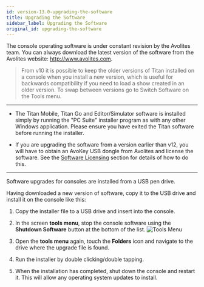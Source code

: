 ```yaml
---
id: version-13.0-upgrading-the-software
title: Upgrading the Software
sidebar_label: Upgrading the Software
original_id: upgrading-the-software
---
```


The console operating software is under constant revision by the
Avolites team. You can always download the latest version of the
software from the Avolites website: http://www.avolites.com.


> From v10 it is possible to keep the older versions of Titan installed on a console when you install a new version, which is useful for backwards compatibility if you need to load a show created in an older version. To swap between versions go to Switch Software on the Tools menu.

---

-   The Titan Mobile, Titan Go and Editor/Simulator software is
    installed simply by running the "PC Suite" installer program as with
    any other Windows application. Please ensure you have exited the
    Titan software before running the installer.

-   If you are upgrading the software from a version earlier than v12,
    you will have to obtain an AvoKey USB dongle from Avolites and
    license the software. See the [Software Licensing](recovering-reinstalling-the-console.md#software-licensing) section for details of how to do
    this.

---

Software upgrades for consoles are installed from a USB pen drive.

Having downloaded a new version of software, copy it to the USB drive
and install it on the console like this:

1. Copy the installer file to a USB drive and insert into the console.

2. In the screen **tools menu**, stop the console software using the
**Shutdown Software** button at the bottom of the list.
![Tools Menu](/docs/images/Tools-Menu.png)

3. Open the **tools menu** again, touch the **Folders** icon and navigate to
the drive where the upgrade file is found.

4. Run the installer by double clicking/double tapping.

5. When the installation has completed, shut down the console and
restart it. This will allow any operating system updates to install.